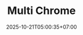 ---
title: Multi Chrome
slug: Multi Chrome
description: manajemen profile chrome dengan mudah
image: "multi-chrome.avif"
stack: ['python', 'pyside6', 'qtawesome']
category: Desktop
status: Personal
# demo: https://youtu.be/Vg8MTB6wFoE
download: https://lynk.id/irfanykywz/r46n7r43okn6
# buy: https:google.com/ncr
# github: https://github.com/ykywz-python/
doc: /docs/markdown
date: 2025-10-21T05:00:35+07:00
draft: false
# =============================
overview:
    - alat untuk membuat profile chrome dengan mudah, dapat dikelola dan dibuka langsung lewat aplikasi.
    - dibuat untuk memanajemen banyak akun dengan mudah
# =============================
feature:
    - name: "Multi Profil"
      icon: 'ri-file-text-line'
      description: "buat profil chrome tanpa batas"
    - name: "Custom Extension"
      icon: 'ri-file-text-line'
      description: "tambahkan extension yang ingin digunakan"
    - name: "Proxy"
      icon: 'ri-file-text-line'
      description: "gunakan proxy bila dibutuhkan"
galery:
    - name: "Gambar 1"
      description: "multi-chrome-1"
      image: "multi-chrome-1.avif" 
    - name: "Gambar 2"
      description: "multi-chrome-2"
      image: "multi-chrome-2.avif" 
    - name: "Gambar 3"
      description: "multi-chrome-3"
      image: "multi-chrome-3.avif" 
    - name: "Gambar 4"
      description: "multi-chrome-4"
      image: "multi-chrome-4.avif" 
    - name: "Gambar 5"
      description: "multi-chrome-5"
      image: "multi-chrome-5.avif" 
    - name: "Gambar 6"
      description: "multi-chrome-6"
      image: "multi-chrome-6.avif" 
    - name: "Gambar 7"
      description: "multi-chrome-7"
      image: "multi-chrome-7.avif" 
    - name: "Gambar 8"
      description: "multi-chrome-8"
      image: "multi-chrome-8.avif" 

    - name: "Gambar 9"
      description: "multi-chrome-9"
      image: "multi-chrome-9.avif" 

    - name: "Gambar 10"
      description: "multi-chrome-10"
      image: "multi-chrome-10.avif" 


changelog:     
  - version: "1.0.0"
    date: "21 Oktober 2025"
    changes:
      - tag: "Fitur Baru"
        description: "rilis project"
---                  